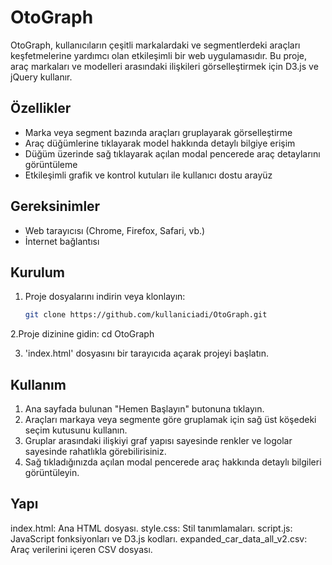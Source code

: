 # OtoGraph

OtoGraph, kullanıcıların çeşitli markalardaki ve segmentlerdeki araçları keşfetmelerine yardımcı olan etkileşimli bir web uygulamasıdır. Bu proje, araç markaları ve modelleri arasındaki ilişkileri görselleştirmek için D3.js ve jQuery kullanır.

## Özellikler

- Marka veya segment bazında araçları gruplayarak görselleştirme
- Araç düğümlerine tıklayarak model hakkında detaylı bilgiye erişim
- Düğüm üzerinde sağ tıklayarak açılan modal pencerede araç detaylarını görüntüleme
- Etkileşimli grafik ve kontrol kutuları ile kullanıcı dostu arayüz

## Gereksinimler

- Web tarayıcısı (Chrome, Firefox, Safari, vb.)
- İnternet bağlantısı

## Kurulum

1. Proje dosyalarını indirin veya klonlayın:
   ```bash
   git clone https://github.com/kullaniciadi/OtoGraph.git
2.Proje dizinine gidin:
   cd OtoGraph

3. 'index.html' dosyasını bir tarayıcıda açarak projeyi başlatın.

## Kullanım
1. Ana sayfada bulunan "Hemen Başlayın" butonuna tıklayın.
2. Araçları markaya veya segmente göre gruplamak için sağ üst köşedeki seçim kutusunu kullanın.
3. Gruplar arasındaki ilişkiyi graf yapısı sayesinde renkler ve logolar sayesinde rahatlıkla görebilirisiniz.
4. Sağ tıkladığınızda açılan modal pencerede araç hakkında detaylı bilgileri görüntüleyin.

## Yapı
index.html: Ana HTML dosyası.
style.css: Stil tanımlamaları.
script.js: JavaScript fonksiyonları ve D3.js kodları.
expanded_car_data_all_v2.csv: Araç verilerini içeren CSV dosyası.

